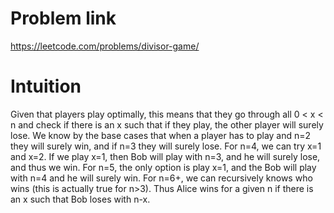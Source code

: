 # Problem link

https://leetcode.com/problems/divisor-game/

# Intuition

Given that players play optimally, this means that they go through all 0 < x < n and check if there is an x such that if they play, the other player will surely lose. We know by the base cases that when a player has to play and n=2 they will surely win, and if n=3 they will surely lose. For n=4, we can try x=1 and x=2. If we play x=1, then Bob will play with n=3, and he will surely lose, and thus we win. For n=5, the only option is play x=1, and the Bob will play with n=4 and he will surely win. For n=6+, we can recursively knows who wins (this is actually true for n>3). Thus Alice wins for a given n if there is an x such that Bob loses with n-x.